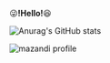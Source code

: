 :stuck_out_tongue_winking_eye:**!Hello!**:laughing: 

![Anurag's GitHub stats](https://github-readme-stats.vercel.app/api?username=kihyuny&theme=gruvbox_light&show_icons=true)
  
  
![mazandi profile](http://mazandi.herokuapp.com/api?handle={jsh99875}&theme=warm)
